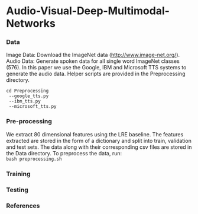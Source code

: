 # Audio-Visual-Deep-Multimodal-Networks


### Data

Image Data: Download the ImageNet data (http://www.image-net.org/). </br>
Audio Data: Generate spoken data for all single word ImageNet classes (576). In this paper we use the Google, IBM and Microsoft TTS systems to generate the audio data. Helper scripts are provided in the Preprocessing directory.</br>
```
cd Preprocessing
 --google_tts.py 
 --ibm_tts.py 
 --microsoft_tts.py
 ```

### Pre-processing

We extract 80 dimensional features using the LRE baseline. The features extracted are stored in the form of a dictionary and split into train, validation and test sets. The data along with their corresponding csv files are stored in the Data directory.
To preprocess the data, run:</br>
```bash preprocessing.sh```


### Training


### Testing

### References
